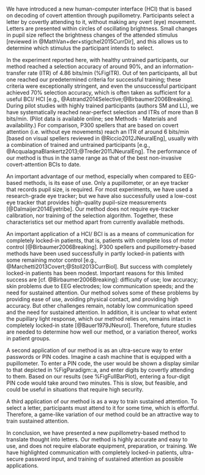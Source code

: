 We have introduced a new human-computer interface (HCI) that is based on decoding of covert attention through pupillometry. Participants select a letter by covertly attending to it, without making any overt (eye) movement. Letters are presented within circles of oscillating brightness. Small changes in pupil size reflect the brightness changes of the attended stimulus [reviewed in @MathVan+der+stigchel2015CurrDir], and this allows us to determine which stimulus the participant intends to select.

In the experiment reported here, with healthy untrained participants, our method reached a selection accuracy of around 90%, and an information-transfer rate (ITR) of 4.86 bits/min (%FigITR). Out of ten participants, all but one reached our predetermined criteria for successful training; these criteria were exceptionally stringent, and even the unsuccessful participant achieved 70% selection accuracy, which is often taken as sufficient for a useful BCI/ HCI [e.g., @Astrand2014Selective;@Birbaumer2006Breaking]. During pilot studies with highly trained participants (authors SM and LL), we have systematically reached near-perfect selection and ITRs of more than 8 bits/min. (Pilot data is available online; see Methods - Materials and availability.) For comparison, P300 spellers that are based on covert attention (i.e. without eye movements) reach an ITR of around 6 bits/min [based on visual spellers reviewed in @Riccio2012JNeuralEng], usually with a combination of trained and untrained participants [e.g., @AcqualagnaBlankertz2013;@Treder2011JNeuralEng]. The performance of our method is thus in the same range as that of the best non-invasive covert-attention BCIs to date.

An important advantage of our method, especially when compared to EEG-based methods, is its ease of use. Only a pupillometer, or an eye tracker that records pupil size, is required. For most experiments, we have used a research-grade eye tracker; but we have also successfully used a low-cost eye tracker that provides high-quality pupil-size measurements [@Dalmaijer2014Eyetribe]. Our method does not require eye-tracker calibration, nor training of the selection algorithm. Together, these characteristics set our method apart from currently available methods.

An important application of a HCI/ BCI is as a means of communication for completely locked-in patients, that is, patients with complete loss of motor control [@Birbaumer2006Breaking]. P300 spellers and pupillometry-based methods have been used successfully in partly locked-in patients with some remaining motor control [e.g., @Marchetti2013Covert;@Stoll2013CurrBiol]. But success with completely locked-in patients has been modest. Important reasons for this limited success are [cf. @Birbaumer2006Breaking]: difficulty of use; low accuracy; skin problems due to EEG electrodes; low communication speeds; and the need for sustained attention. Our method solves some of these problems by providing ease of use, avoiding physical contact, and providing high accuracy. But other challenges remain, notably low communication speed and the need for sustained attention. In addition, it is unclear to what extent the pupillary light response, which our method relies on, remains intact in completely locked-in state [@Bauer1979JNeurol]. Therefore, future studies are needed to determine how well our method, or a variation thereof, works in patient groups.

A second application of our method is as an ultra-secure way to enter passwords or PIN codes. Imagine a cash machine that is equipped with a pupillometer. To enter a PIN code, the user would be shown a display similar to that depicted in %FigParadigm::a, and enter digits by covertly attending to them. Based on our results (see %FigFullBarPlot), entering a four-digit PIN code would take around two minutes. This is slow, but feasible, and could be useful in situations that require high security.

A third application of our method is as a way to train sustained attention. To select a letter, participants must attend to it for some time, which is effortful. Therefore, a game-like variation of our method could be an attractive way to train sustained attention.

In conclusion, we have presented a new pupillometry-based method to translate thought into letters. Our method is highly accurate and easy to use, and does not require elaborate equipment, preparation, or training. We have highlighted communication with completely locked-in patients, ultra-secure password input, and training of sustained attention as possible applications.
